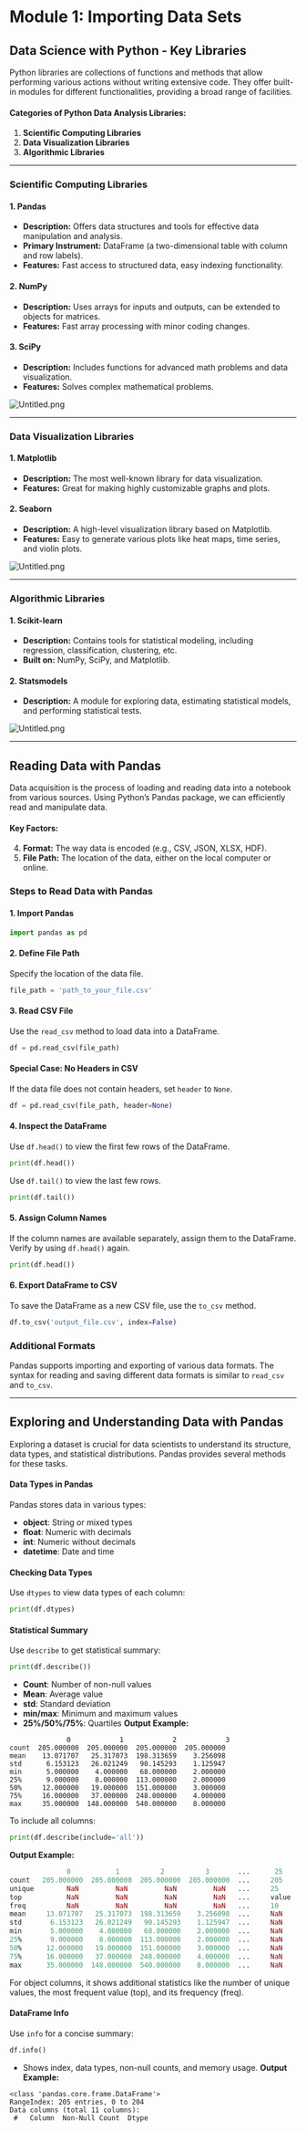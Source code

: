 

# Module 1: Importing Data Sets
## Data Science with Python - Key Libraries
Python libraries are collections of functions and methods that allow performing various actions without writing extensive code. They offer built-in modules for different functionalities, providing a broad range of facilities.
#### Categories of Python Data Analysis Libraries:
1. **Scientific Computing Libraries**
2. **Data Visualization Libraries**
3. **Algorithmic Libraries**

___
### Scientific Computing Libraries
#### 1. **Pandas**
- **Description:** Offers data structures and tools for effective data manipulation and analysis.
- **Primary Instrument:** DataFrame (a two-dimensional table with column and row labels).
- **Features:** Fast access to structured data, easy indexing functionality.
#### 2. **NumPy**
- **Description:** Uses arrays for inputs and outputs, can be extended to objects for matrices.
- **Features:** Fast array processing with minor coding changes.
#### 3. **SciPy**
- **Description:** Includes functions for advanced math problems and data visualization.
- **Features:** Solves complex mathematical problems.

![Untitled.png](https://prod-files-secure.s3.us-west-2.amazonaws.com/03e82b26-cccb-4906-bb56-adabcbdc0655/997ac361-58a8-4f04-bb0f-79fea4baa761/Untitled.png?X-Amz-Algorithm=AWS4-HMAC-SHA256&X-Amz-Content-Sha256=UNSIGNED-PAYLOAD&X-Amz-Credential=ASIAZI2LB466YF2G22OC%2F20250203%2Fus-west-2%2Fs3%2Faws4_request&X-Amz-Date=20250203T024221Z&X-Amz-Expires=3600&X-Amz-Security-Token=IQoJb3JpZ2luX2VjEPL%2F%2F%2F%2F%2F%2F%2F%2F%2F%2FwEaCXVzLXdlc3QtMiJGMEQCIFT%2BOeHZgB0nD6HcqtfY156Sz%2F8D4tcj5OA2muIX6Y6ZAiAL0OvnVaslAfdCZhxI7lFbGehSMgvnEfzT%2F5gcEvjDwCqIBAj7%2F%2F%2F%2F%2F%2F%2F%2F%2F%2F8BEAAaDDYzNzQyMzE4MzgwNSIMb9jJxcIr%2BZ%2Fa%2B2o6KtwDaGn%2F9ljUvDxqIk%2F1TzR4F8%2BDycTq5Y5Nx%2BUwL7XZVSCUV7xo6cmw8%2Fz0g8eKHtJLvqh1n3lbfhShm%2BTrIm6fjn%2FjM%2Fy%2B%2BxJ6qh4iDJh5mxCDlWtdc9mbWWvu4O9pUYYI0tF4iwJ3NeFrXzSIZms3q9PMSHO6AtCipEwuKn%2FYDY%2B8re0CMkbrBK7Yp92z3A%2BOuBrwS%2B3zDvyxrKEIlRGDA0p3R50N1QVlrvJYvMhgb54BEgwHzbrJheaOY7qWCdFQ19zubN6ClZ5ds%2BD1r3ERqtxsAdslhcW2hjEcrEO0Opi%2BwiolItg8m3i8XUuZInZFlkHqvmzQpohxfoDi%2F8DzGCyQBXRK0f5dQhXNd6t3fYChUVw70TQHzM9xfDp3QThVXsQ%2F8%2FahiW%2FAWIebHwkBim0fXJNgpb2N6DDF%2FQlI6uAAeow92IPJObmkmTlGCSkLjrTyf4lOgF%2FY%2FzHRcU3L6jaCIZMFTA0i4w3geLJb3F%2BDE%2FK2NukE1n6CaDDRjXkMnNGQGwYCclJVOz3OkKEBlZQRm4Xr0qKTY7hdyr4uipbArmxQRSniBzz5bjoYsubST9ymWEPriLjV%2Brob7tjbn0Iafu0qndlWez67WGneymd72BrspRzJ4cA3OuYwu8CAvQY6pgFlFJU%2BBfVHIFjImjlqF9%2FCiOKzialdUZ%2BsgyO7u0LbeSfUoP%2BnY7mKi3EUK3XKwl9YPDr50t72Rwse9ozU03KMOCle%2Bcv8686kb2GPfjLvKevqY1o11BumTtkc8Qj%2BmAd7RlG%2FP%2BVeSElcgGMZr9yaj58byLeJqP6ZtHK5fSzrKhV07IjC6k%2Fxqm5ok%2BOlzOuu8hl0d%2BXV9%2BO%2F7yOK%2BXx9u%2F7cjIPk&X-Amz-Signature=372560e42e6f5f5f711d5e7181ec228b9a4013d1221545a98399893e69859c1c&X-Amz-SignedHeaders=host&x-id=GetObject)
___
### Data Visualization Libraries
#### 1. **Matplotlib**
- **Description:** The most well-known library for data visualization.
- **Features:** Great for making highly customizable graphs and plots.
#### 2. **Seaborn**
- **Description:** A high-level visualization library based on Matplotlib.
- **Features:** Easy to generate various plots like heat maps, time series, and violin plots.

![Untitled.png](https://prod-files-secure.s3.us-west-2.amazonaws.com/03e82b26-cccb-4906-bb56-adabcbdc0655/733d1e42-5a53-4fd8-90c1-3d85254369a6/Untitled.png?X-Amz-Algorithm=AWS4-HMAC-SHA256&X-Amz-Content-Sha256=UNSIGNED-PAYLOAD&X-Amz-Credential=ASIAZI2LB466QCXU23XA%2F20250203%2Fus-west-2%2Fs3%2Faws4_request&X-Amz-Date=20250203T024220Z&X-Amz-Expires=3600&X-Amz-Security-Token=IQoJb3JpZ2luX2VjEPL%2F%2F%2F%2F%2F%2F%2F%2F%2F%2FwEaCXVzLXdlc3QtMiJHMEUCIBBPY2kXubKUrFjZLB8uuaCFRzdu72n1ajgW7BupEPp7AiEArpWQUB5RDLUJO%2Fd7CgeaS2sQAQR4owKLKp%2BcMIbSUWYqiAQI%2B%2F%2F%2F%2F%2F%2F%2F%2F%2F%2F%2FARAAGgw2Mzc0MjMxODM4MDUiDIjSSggiH26T0Z0hBSrcA4Pf3e0DNzo7tD%2B%2BoPOCdnjNsERou%2Bc3qJCy7Fc3LhruKncCHf7lge%2BRVanfypDogEoghBMob%2FvZ4aedPD8gv%2F12zdO%2Bl63GWVzE1EsjFkuFTSfUPw2aCERMrDTiSH3oOBlqzZ4vg8UtKJiUK2J8KHN6MBW8cpi6l1gaB9m%2Fx5z1kK0L%2FqARM%2Bg8uzX64qMqgGZNT4KGbOpzSX0%2Foq3tr%2FxY%2ByrsKDchZApHK%2BPhU40W0yqm69HHpX869EUYnqs4FfBsF7wjI14LA%2BFhToBMNUC4WaVqfGqEiGGW6zA7xI5TkSAYvZ5C1UKwaJc3vxHwxWHJdSjTQq6eFrBEmizAdnQ643c5cWDW8UL59k0ebc2RRWZSnKjCwPet3biNY4U4OzEufUeMduYzEKbXJtw%2FOLwVhahAQL2lRdk2%2B%2BTQSbfBOLKeOtJJq3a4AKRHgvMf9V34nRFxBLV%2BQUm1KGgj01C%2BVmXi20Q5NY13Mk6KYe05CIufcYxzo3J0HL3WEeuHqBTjkfJLS0ZScZMPJP3rvD6Tn%2B2KJ2gbMgZSm2cJ%2FEE52PaVN%2BRAR1cyW3fxseraGLI6O4oAr5T%2FLDp%2BC1CJRT%2BsXbM5F%2BhDIhmlrPTe2OjiOjvQCqtwIfYP4XTpMLe%2FgL0GOqUB0TgHiIcjKHF3dPXPcerpNRRdh%2F65gNH9PM8%2BizhsTi%2F%2BoKFFL9IGzshGTI77yOjlwCHTGIEbGC1WYnNsJHxClF%2FlJg2lNhnuHbiHdXIoEblDKYHqe8MRq%2BNkV9xpghEFxoQWv8iu1S6itl2vEp8ZwTkRTZTsbM2aLF47HL%2Ft7iy8nvBriFjUEVRfL%2BnWtq8t8PhabzU7lONYGQnu0TufXQG3TrWq&X-Amz-Signature=4b27b8b358e75bf759bfd740d46e6d29ce918e19ae1d88978c9a907651c3a0e4&X-Amz-SignedHeaders=host&x-id=GetObject)
___
### Algorithmic Libraries
#### 1. **Scikit-learn**
- **Description:** Contains tools for statistical modeling, including regression, classification, clustering, etc.
- **Built on:** NumPy, SciPy, and Matplotlib.
#### 2. **Statsmodels**
- **Description:** A module for exploring data, estimating statistical models, and performing statistical tests.

![Untitled.png](https://prod-files-secure.s3.us-west-2.amazonaws.com/03e82b26-cccb-4906-bb56-adabcbdc0655/c62885f5-417d-4179-834f-d68f8f2bdf39/Untitled.png?X-Amz-Algorithm=AWS4-HMAC-SHA256&X-Amz-Content-Sha256=UNSIGNED-PAYLOAD&X-Amz-Credential=ASIAZI2LB466QCXU23XA%2F20250203%2Fus-west-2%2Fs3%2Faws4_request&X-Amz-Date=20250203T024220Z&X-Amz-Expires=3600&X-Amz-Security-Token=IQoJb3JpZ2luX2VjEPL%2F%2F%2F%2F%2F%2F%2F%2F%2F%2FwEaCXVzLXdlc3QtMiJHMEUCIBBPY2kXubKUrFjZLB8uuaCFRzdu72n1ajgW7BupEPp7AiEArpWQUB5RDLUJO%2Fd7CgeaS2sQAQR4owKLKp%2BcMIbSUWYqiAQI%2B%2F%2F%2F%2F%2F%2F%2F%2F%2F%2F%2FARAAGgw2Mzc0MjMxODM4MDUiDIjSSggiH26T0Z0hBSrcA4Pf3e0DNzo7tD%2B%2BoPOCdnjNsERou%2Bc3qJCy7Fc3LhruKncCHf7lge%2BRVanfypDogEoghBMob%2FvZ4aedPD8gv%2F12zdO%2Bl63GWVzE1EsjFkuFTSfUPw2aCERMrDTiSH3oOBlqzZ4vg8UtKJiUK2J8KHN6MBW8cpi6l1gaB9m%2Fx5z1kK0L%2FqARM%2Bg8uzX64qMqgGZNT4KGbOpzSX0%2Foq3tr%2FxY%2ByrsKDchZApHK%2BPhU40W0yqm69HHpX869EUYnqs4FfBsF7wjI14LA%2BFhToBMNUC4WaVqfGqEiGGW6zA7xI5TkSAYvZ5C1UKwaJc3vxHwxWHJdSjTQq6eFrBEmizAdnQ643c5cWDW8UL59k0ebc2RRWZSnKjCwPet3biNY4U4OzEufUeMduYzEKbXJtw%2FOLwVhahAQL2lRdk2%2B%2BTQSbfBOLKeOtJJq3a4AKRHgvMf9V34nRFxBLV%2BQUm1KGgj01C%2BVmXi20Q5NY13Mk6KYe05CIufcYxzo3J0HL3WEeuHqBTjkfJLS0ZScZMPJP3rvD6Tn%2B2KJ2gbMgZSm2cJ%2FEE52PaVN%2BRAR1cyW3fxseraGLI6O4oAr5T%2FLDp%2BC1CJRT%2BsXbM5F%2BhDIhmlrPTe2OjiOjvQCqtwIfYP4XTpMLe%2FgL0GOqUB0TgHiIcjKHF3dPXPcerpNRRdh%2F65gNH9PM8%2BizhsTi%2F%2BoKFFL9IGzshGTI77yOjlwCHTGIEbGC1WYnNsJHxClF%2FlJg2lNhnuHbiHdXIoEblDKYHqe8MRq%2BNkV9xpghEFxoQWv8iu1S6itl2vEp8ZwTkRTZTsbM2aLF47HL%2Ft7iy8nvBriFjUEVRfL%2BnWtq8t8PhabzU7lONYGQnu0TufXQG3TrWq&X-Amz-Signature=9e786ac50b594ca172ebfe90ce5f991ce8a86d4937560c65f2ac04d77dabf606&X-Amz-SignedHeaders=host&x-id=GetObject)
___
## Reading Data with Pandas
Data acquisition is the process of loading and reading data into a notebook from various sources. Using Python’s Pandas package, we can efficiently read and manipulate data.
#### Key Factors:
4. **Format:** The way data is encoded (e.g., CSV, JSON, XLSX, HDF).
5. **File Path:** The location of the data, either on the local computer or online.
### Steps to Read Data with Pandas
#### 1. **Import Pandas**
```python
import pandas as pd
```
#### 2. **Define File Path**
Specify the location of the data file.
```python
file_path = 'path_to_your_file.csv'
```
#### 3. **Read CSV File**
Use the `read_csv` method to load data into a DataFrame.
```python
df = pd.read_csv(file_path)
```
#### Special Case: No Headers in CSV
If the data file does not contain headers, set `header` to `None`.
```python
df = pd.read_csv(file_path, header=None)
```
#### 4. **Inspect the DataFrame**
Use `df.head()` to view the first few rows of the DataFrame.
```python
print(df.head())
```
Use `df.tail()` to view the last few rows.
```python
print(df.tail())
```
#### 5. **Assign Column Names**
If the column names are available separately, assign them to the DataFrame.
Verify by using `df.head()` again.
```python
print(df.head())
```
#### 6. **Export DataFrame to CSV**
To save the DataFrame as a new CSV file, use the `to_csv` method.
```python
df.to_csv('output_file.csv', index=False)
```
### Additional Formats
Pandas supports importing and exporting of various data formats. The syntax for reading and saving different data formats is similar to `read_csv` and `to_csv`.
___
## Exploring and Understanding Data with Pandas
Exploring a dataset is crucial for data scientists to understand its structure, data types, and statistical distributions. Pandas provides several methods for these tasks.
#### Data Types in Pandas
Pandas stores data in various types:
- **object**: String or mixed types
- **float**: Numeric with decimals
- **int**: Numeric without decimals
- **datetime**: Date and time
#### Checking Data Types
Use `dtypes` to view data types of each column:
```python
print(df.dtypes)
```
#### Statistical Summary
Use `describe` to get statistical summary:
```python
print(df.describe())
```
- **Count**: Number of non-null values
- **Mean**: Average value
- **std**: Standard deviation
- **min/max**: Minimum and maximum values
- **25%/50%/75%**: Quartiles
**Output Example:**
```plain text
              0            1            2            3
count  205.000000  205.000000  205.000000  205.000000
mean    13.071707   25.317073  198.313659    3.256098
std      6.153123   26.021249   90.145293    1.125947
min      5.000000    4.000000   68.000000    2.000000
25%      9.000000    8.000000  113.000000    2.000000
50%     12.000000   19.000000  151.000000    3.000000
75%     16.000000   37.000000  248.000000    4.000000
max     35.000000  148.000000  540.000000    8.000000
```
To include all columns:
```python
print(df.describe(include='all'))
```
**Output Example:**
```r
              0           1          2          3       ...      25       26       27
count   205.000000  205.000000  205.000000  205.000000  ...     205      205      205
unique        NaN         NaN         NaN         NaN   ...     25       25       25
top           NaN         NaN         NaN         NaN   ...     value    value    value
freq          NaN         NaN         NaN         NaN   ...     10       10       10
mean     13.071707   25.317073  198.313659    3.256098  ...     NaN      NaN      NaN
std       6.153123   26.021249   90.145293    1.125947  ...     NaN      NaN      NaN
min       5.000000    4.000000   68.000000    2.000000  ...     NaN      NaN      NaN
25%       9.000000    8.000000  113.000000    2.000000  ...     NaN      NaN      NaN
50%      12.000000   19.000000  151.000000    3.000000  ...     NaN      NaN      NaN
75%      16.000000   37.000000  248.000000    4.000000  ...     NaN      NaN      NaN
max      35.000000  148.000000  540.000000    8.000000  ...     NaN      NaN      NaN
```
For object columns, it shows additional statistics like the number of unique values, the most frequent value (top), and its frequency (freq).
#### DataFrame Info
Use `info` for a concise summary:
```python
df.info()
```
- Shows index, data types, non-null counts, and memory usage.
**Output Example:**
```less
<class 'pandas.core.frame.DataFrame'>
RangeIndex: 205 entries, 0 to 204
Data columns (total 11 columns):
 #   Column  Non-Null Count  Dtype
